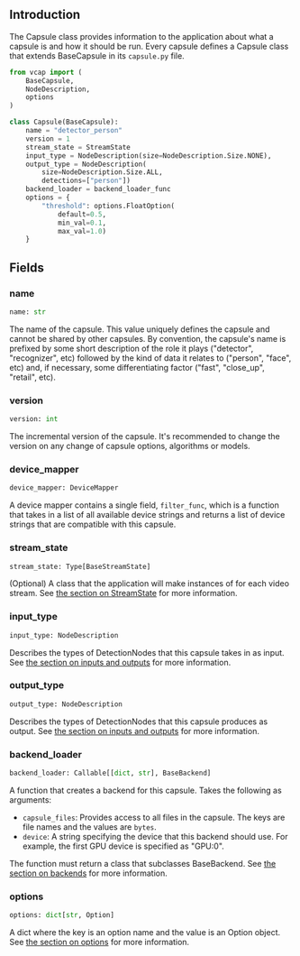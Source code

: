 ## Introduction

The Capsule class provides information to the application about what a capsule
is and how it should be run. Every capsule defines a Capsule class that extends
BaseCapsule in its `capsule.py` file.

```python
from vcap import (
    BaseCapsule,
    NodeDescription,
    options
)

class Capsule(BaseCapsule):
    name = "detector_person"
    version = 1
    stream_state = StreamState
    input_type = NodeDescription(size=NodeDescription.Size.NONE),
    output_type = NodeDescription(
        size=NodeDescription.Size.ALL,
        detections=["person"])
    backend_loader = backend_loader_func
    options = {
        "threshold": options.FloatOption(
            default=0.5,
            min_val=0.1,
            max_val=1.0)
    }
```

## Fields

### name

```python
name: str
```

The name of the capsule. This value uniquely defines the capsule and cannot be
shared by other capsules. By convention, the capsule's name is prefixed by some
short description of the role it plays ("detector", "recognizer", etc) followed
by the kind of data it relates to ("person", "face", etc) and, if necessary,
some differentiating factor ("fast", "close_up", "retail", etc).


### version

```python
version: int
```

The incremental version of the capsule. It's recommended to change the version
on any change of capsule options, algorithms or models.

### device_mapper

```python
device_mapper: DeviceMapper
```

A device mapper contains a single field, `filter_func`, which is a function that
takes in a list of all available device strings and returns a list of device
strings that are compatible with this capsule.

### stream_state

```python
stream_state: Type[BaseStreamState]
```
(Optional) A class that the application will make instances of for each video
stream. See [the section on StreamState](../stream_state/) for more information.

### input_type

```python
input_type: NodeDescription
```

Describes the types of DetectionNodes that this capsule takes in as input. See
[the section on inputs and outputs](../inputs_and_outputs/)
for more information.

### output_type

```python
output_type: NodeDescription
```

Describes the types of DetectionNodes that this capsule produces as output. See
[the section on inputs and outputs](../inputs_and_outputs/)
for more information.

### backend_loader

```python
backend_loader: Callable[[dict, str], BaseBackend]
```

A function that creates a backend for this capsule. Takes the following as
arguments:

- `capsule_files`: Provides access to all files in the capsule. The keys are
  file names and the values are `bytes`.
- `device`: A string specifying the device that this backend should use. For
  example, the first GPU device is specified as "GPU:0".

The function must return a class that subclasses BaseBackend.
See [the section on backends](../backends/) for more information.

### options

```python
options: dict[str, Option]
```

A dict where the key is an option name and the value is an Option object. See
[the section on options](../options/) for more information.
